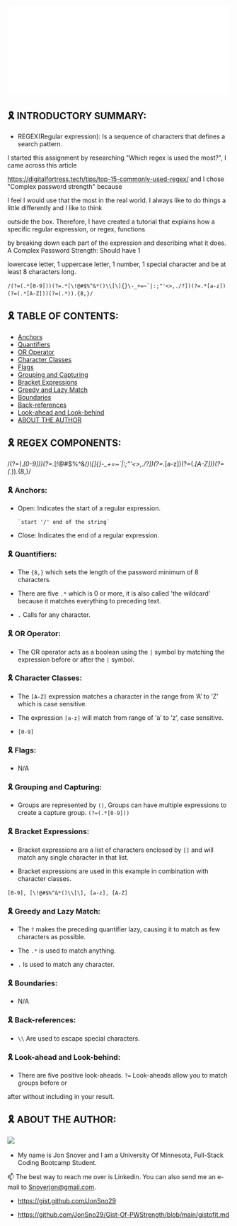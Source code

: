 # 
<div align = "center" id="top">
<img width = "500px" height="200px" src="assets/welcome.svg"/>
</div>



## 🎗 INTRODUCTORY SUMMARY:

- REGEX(Regular expression): Is a sequence of characters that defines a search pattern.

I started this assignment by researching "Which regex is used the most?", I came across this article

<https://digitalfortress.tech/tips/top-15-commonly-used-regex/> and I chose "Complex password strength" because

I feel I would use that the most in the real world. I always like to do things a little differently and I like to think

outside the box. Therefore, I have created a tutorial that explains how a specific regular expression, or regex, functions 

by breaking down each part of the expression and describing what it does. A Complex Password Strength: Should have 1

lowercase letter, 1 uppercase letter, 1 number, 1 special character and be at least 8 characters long.  

``
/(?=(.*[0-9]))(?=.*[\!@#$%^&*()\\[\]{}\-_+=~`|:;"'<>,./?])(?=.*[a-z])(?=(.*[A-Z]))(?=(.*)).{8,}/
``

## 🎗 TABLE OF CONTENTS:

- [Anchors](#anchors)
- [Quantifiers](#quantifiers)
- [OR Operator](#or-operator)
- [Character Classes](#character-classes)
- [Flags](#flags)
- [Grouping and Capturing](#grouping-and-capturing)
- [Bracket Expressions](#bracket-expressions)
- [Greedy and Lazy Match](#greedy-and-lazy-match)
- [Boundaries](#boundaries)
- [Back-references](#back-references)
- [Look-ahead and Look-behind](#look-ahead-and-look-behind)
- [ABOUT THE AUTHOR](#ABOUT-THE-AUTHOR)

## 🎗 REGEX COMPONENTS:

/(?=(.*[0-9]))(?=.*[\!@#$%^&*()\\[\]{}\-_+=~`|:;"'<>,./?])(?=.*[a-z])(?=(.*[A-Z]))(?=(.*)).{8,}/

### 🎗 Anchors:

- Open: Indicates the start of a regular expression.

      `start '/' end of the string`

- Close: Indicates the end of a regular expression.

### 🎗 Quantifiers:

- The `{8,}` which sets the length of the password minimum of 8 characters.

- There are five `.*` which is 0 or more, it is also called 'the wildcard' because it matches everything to preceding text.

- `.` Calls for any character.

### 🎗 OR Operator:

- The OR operator acts as a boolean using the `|` symbol by matching the expression before or after the `|` symbol.

### 🎗 Character Classes:

- The `[A-Z]` expression matches a character in the range from ‘A’ to ‘Z’ which is case sensitive.

- The expression `[a-z]` will match from range of ‘a’ to ‘z’, case sensitive.

- `[0-9]`

### 🎗 Flags:

- N/A

### 🎗 Grouping and Capturing:

- Groups are represented by `()`, Groups can have multiple expressions to create a capture group. `(?=(.*[0-9]))`

### 🎗 Bracket Expressions:

- Bracket expressions are a list of characters enclosed by `[]` and will match any single character in that list.

- Bracket expressions are used in this example in combination with character classes.

``
[0-9], [\!@#$%^&*()\\[\], [a-z], [A-Z]
``

### 🎗 Greedy and Lazy Match:

- The `?` makes the preceding quantifier lazy, causing it to match as few characters as possible.

- The `.*` is used to match anything.

- `.` Is used to match any character.

### 🎗 Boundaries:

- N/A

### 🎗 Back-references:

- `\\` Are used to escape special characters.

### 🎗 Look-ahead and Look-behind:

- There are five positive look-aheads. `?=` Look-aheads allow you to match groups before or 

after without including in your result.

## 🎗 ABOUT THE AUTHOR:

<a href="https://github.com/jonsno29" target="_blank"><img src="https://img.shields.io/badge/Github-jonsno29-red?style=for-the-badge&logo=github"></a>

- My name is Jon Snover and I am a University Of Minnesota, Full-Stack Coding Bootcamp Student.


📫 The best way to reach me over is Linkedin. You can also send me an e-mail to Snoverjon@gmail.com.

- <https://gist.github.com/JonSno29>

- <https://github.com/JonSno29/Gist-Of-PWStrength/blob/main/gistofit.md>


